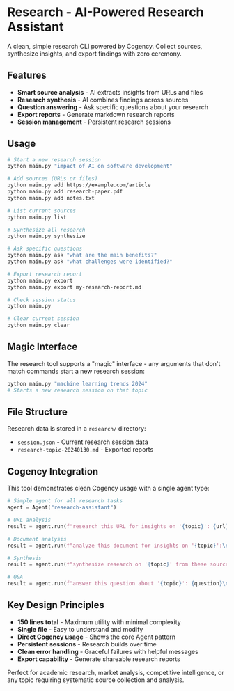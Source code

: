 # Research - AI-Powered Research Assistant

A clean, simple research CLI powered by Cogency. Collect sources, synthesize insights, and export findings with zero ceremony.

## Features

- **Smart source analysis** - AI extracts insights from URLs and files
- **Research synthesis** - AI combines findings across sources
- **Question answering** - Ask specific questions about your research
- **Export reports** - Generate markdown research reports
- **Session management** - Persistent research sessions

## Usage

```bash
# Start a new research session
python main.py "impact of AI on software development"

# Add sources (URLs or files)
python main.py add https://example.com/article
python main.py add research-paper.pdf
python main.py add notes.txt

# List current sources
python main.py list

# Synthesize all research
python main.py synthesize

# Ask specific questions
python main.py ask "what are the main benefits?"
python main.py ask "what challenges were identified?"

# Export research report
python main.py export
python main.py export my-research-report.md

# Check session status
python main.py

# Clear current session
python main.py clear
```

## Magic Interface

The research tool supports a "magic" interface - any arguments that don't match commands start a new research session:

```bash
python main.py "machine learning trends 2024"
# Starts a new research session on that topic
```

## File Structure

Research data is stored in a `research/` directory:
- `session.json` - Current research session data
- `research-topic-20240130.md` - Exported reports

## Cogency Integration

This tool demonstrates clean Cogency usage with a single agent type:

```python
# Simple agent for all research tasks
agent = Agent("research-assistant")

# URL analysis
result = agent.run(f"research this URL for insights on '{topic}': {url}")

# Document analysis  
result = agent.run(f"analyze this document for insights on '{topic}':\n\n{content}")

# Synthesis
result = agent.run(f"synthesize research on '{topic}' from these sources:\n\n{sources}")

# Q&A
result = agent.run(f"answer this question about '{topic}': {question}\n\nBased on: {sources}")
```

## Key Design Principles

- **150 lines total** - Maximum utility with minimal complexity
- **Single file** - Easy to understand and modify
- **Direct Cogency usage** - Shows the core Agent pattern
- **Persistent sessions** - Research builds over time
- **Clean error handling** - Graceful failures with helpful messages
- **Export capability** - Generate shareable research reports

Perfect for academic research, market analysis, competitive intelligence, or any topic requiring systematic source collection and analysis.